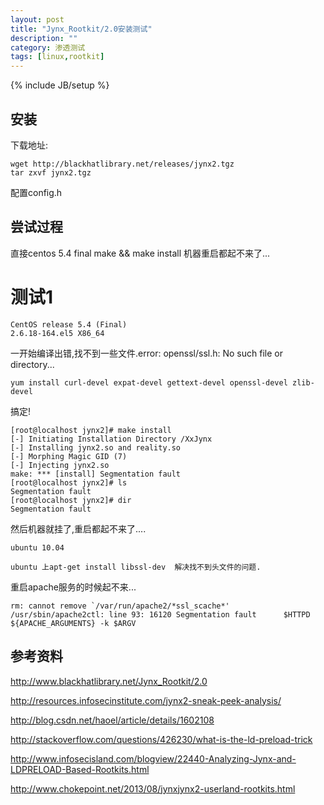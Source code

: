 ```yaml
---
layout: post
title: "Jynx_Rootkit/2.0安装测试"
description: ""
category: 渗透测试
tags: [linux,rootkit]
---
```

{% include JB/setup %}



## 安装 ##

下载地址:

	wget http://blackhatlibrary.net/releases/jynx2.tgz
	tar zxvf jynx2.tgz

配置config.h


## 尝试过程 ##
直接centos 5.4 final make && make install 机器重启都起不来了...

# 测试1 #

	CentOS release 5.4 (Final)
	2.6.18-164.el5 X86_64

一开始编译出错,找不到一些文件.error: openssl/ssl.h: No such file or directory...

	yum install curl-devel expat-devel gettext-devel openssl-devel zlib-devel

搞定!





	[root@localhost jynx2]# make install
	[-] Initiating Installation Directory /XxJynx
	[-] Installing jynx2.so and reality.so
	[-] Morphing Magic GID (7)
	[-] Injecting jynx2.so
	make: *** [install] Segmentation fault
	[root@localhost jynx2]# ls
	Segmentation fault
	[root@localhost jynx2]# dir
	Segmentation fault


然后机器就挂了,重启都起不来了....

	ubuntu 10.04

	ubuntu 上apt-get install libssl-dev  解决找不到头文件的问题.

重启apache服务的时候起不来...

	rm: cannot remove `/var/run/apache2/*ssl_scache*'
	/usr/sbin/apache2ctl: line 93: 16120 Segmentation fault      $HTTPD ${APACHE_ARGUMENTS} -k $ARGV




## 参考资料 ##

http://www.blackhatlibrary.net/Jynx_Rootkit/2.0

http://resources.infosecinstitute.com/jynx2-sneak-peek-analysis/

http://blog.csdn.net/haoel/article/details/1602108

http://stackoverflow.com/questions/426230/what-is-the-ld-preload-trick

http://www.infosecisland.com/blogview/22440-Analyzing-Jynx-and-LDPRELOAD-Based-Rootkits.html

http://www.chokepoint.net/2013/08/jynxjynx2-userland-rootkits.html


